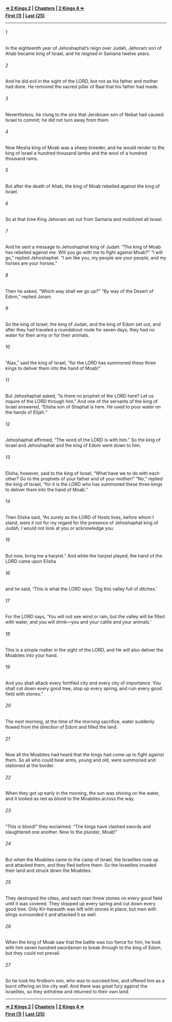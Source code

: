   
**[⏪ 2 Kings 2](./2%20Kings%202.md) | [Chapters](./_index.md) | [2 Kings 4 ⏩](./2%20Kings%204.md)**  
**[First (1)](./2%20Kings%201.md) | [Last (25)](./2%20Kings%2025.md)**  
  
---  
  
###### 1  
In the eighteenth year of Jehoshaphat’s reign over Judah, Jehoram son of Ahab became king of Israel, and he reigned in Samaria twelve years.  
  
###### 2  
And he did evil in the sight of the LORD, but not as his father and mother had done. He removed the sacred pillar of Baal that his father had made.  
  
###### 3  
Nevertheless, he clung to the sins that Jeroboam son of Nebat had caused Israel to commit; he did not turn away from them.  
  
###### 4  
Now Mesha king of Moab was a sheep breeder, and he would render to the king of Israel a hundred thousand lambs and the wool of a hundred thousand rams.  
  
###### 5  
But after the death of Ahab, the king of Moab rebelled against the king of Israel.  
  
###### 6  
So at that time King Jehoram set out from Samaria and mobilized all Israel.  
  
###### 7  
And he sent a message to Jehoshaphat king of Judah: “The king of Moab has rebelled against me. Will you go with me to fight against Moab?” “I will go,” replied Jehoshaphat. “I am like you, my people are your people, and my horses are your horses.”  
  
###### 8  
Then he asked, “Which way shall we go up?” “By way of the Desert of Edom,” replied Joram.  
  
###### 9  
So the king of Israel, the king of Judah, and the king of Edom set out, and after they had traveled a roundabout route for seven days, they had no water for their army or for their animals.  
  
###### 10  
“Alas,” said the king of Israel, “for the LORD has summoned these three kings to deliver them into the hand of Moab!”  
  
###### 11  
But Jehoshaphat asked, “Is there no prophet of the LORD here? Let us inquire of the LORD through him.” And one of the servants of the king of Israel answered, “Elisha son of Shaphat is here. He used to pour water on the hands of Elijah.”  
  
###### 12  
Jehoshaphat affirmed, “The word of the LORD is with him.” So the king of Israel and Jehoshaphat and the king of Edom went down to him.  
  
###### 13  
Elisha, however, said to the king of Israel, “What have we to do with each other? Go to the prophets of your father and of your mother!” “No,” replied the king of Israel, “for it is the LORD who has summoned these three kings to deliver them into the hand of Moab.”  
  
###### 14  
Then Elisha said, “As surely as the LORD of Hosts lives, before whom I stand, were it not for my regard for the presence of Jehoshaphat king of Judah, I would not look at you or acknowledge you.  
  
###### 15  
But now, bring me a harpist.” And while the harpist played, the hand of the LORD came upon Elisha  
  
###### 16  
and he said, “This is what the LORD says: ‘Dig this valley full of ditches.’  
  
###### 17  
For the LORD says, ‘You will not see wind or rain, but the valley will be filled with water, and you will drink—you and your cattle and your animals.’  
  
###### 18  
This is a simple matter in the sight of the LORD, and He will also deliver the Moabites into your hand.  
  
###### 19  
And you shall attack every fortified city and every city of importance. You shall cut down every good tree, stop up every spring, and ruin every good field with stones.”  
  
###### 20  
The next morning, at the time of the morning sacrifice, water suddenly flowed from the direction of Edom and filled the land.  
  
###### 21  
Now all the Moabites had heard that the kings had come up to fight against them. So all who could bear arms, young and old, were summoned and stationed at the border.  
  
###### 22  
When they got up early in the morning, the sun was shining on the water, and it looked as red as blood to the Moabites across the way.  
  
###### 23  
“This is blood!” they exclaimed. “The kings have clashed swords and slaughtered one another. Now to the plunder, Moab!”  
  
###### 24  
But when the Moabites came to the camp of Israel, the Israelites rose up and attacked them, and they fled before them. So the Israelites invaded their land and struck down the Moabites.  
  
###### 25  
They destroyed the cities, and each man threw stones on every good field until it was covered. They stopped up every spring and cut down every good tree. Only Kir-haraseth was left with stones in place, but men with slings surrounded it and attacked it as well.  
  
###### 26  
When the king of Moab saw that the battle was too fierce for him, he took with him seven hundred swordsmen to break through to the king of Edom, but they could not prevail.  
  
###### 27  
So he took his firstborn son, who was to succeed him, and offered him as a burnt offering on the city wall. And there was great fury against the Israelites, so they withdrew and returned to their own land.  
  
  
---  
  
**[⏪ 2 Kings 2](./2%20Kings%202.md) | [Chapters](./_index.md) | [2 Kings 4 ⏩](./2%20Kings%204.md)**  
**[First (1)](./2%20Kings%201.md) | [Last (25)](./2%20Kings%2025.md)**  
  
